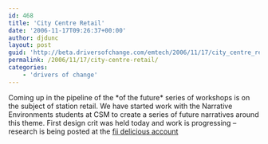 ```yaml
---
id: 468
title: 'City Centre Retail'
date: '2006-11-17T09:26:37+00:00'
author: djdunc
layout: post
guid: 'http://beta.driversofchange.com/emtech/2006/11/17/city_centre_retail/'
permalink: /2006/11/17/city-centre-retail/
categories:
    - 'drivers of change'
---
```


Coming up in the pipeline of the \*of the future\* series of workshops is on the subject of station retail. We have started work with the Narrative Environments students at CSM to create a series of future narratives around this theme. First design crit was held today and work is progressing – research is being posted at the [fii delicious account](http://del.icio.us/fii_research/)